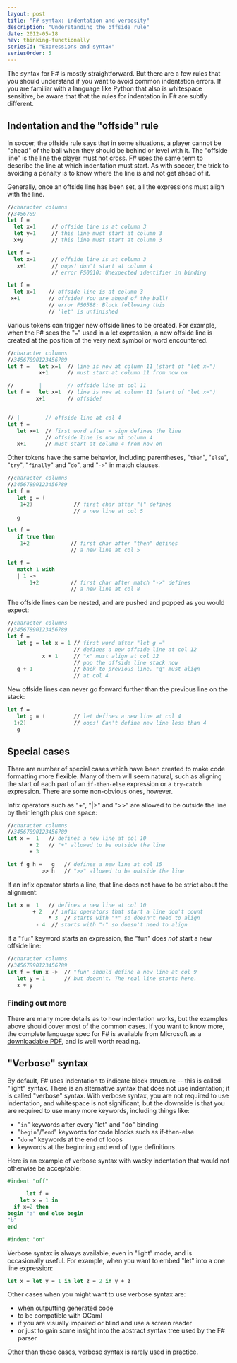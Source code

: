 ```yaml
---
layout: post
title: "F# syntax: indentation and verbosity"
description: "Understanding the offside rule"
date: 2012-05-18
nav: thinking-functionally
seriesId: "Expressions and syntax"
seriesOrder: 5
---
```


The syntax for F# is mostly straightforward. But there are a few rules that you should understand if you want to avoid common indentation errors.  If you are familiar with a language like Python that also is whitespace sensitive, be aware that that the rules for indentation in F# are subtly different.

## Indentation and the "offside" rule ##

In soccer, the offside rule says that in some situations, a player cannot be "ahead" of the ball when they should be behind or level with it. The "offside line" is the line the player must not cross. F# uses the same term to describe the line at which indentation must start. As with soccer, the trick to avoiding a penalty is to know where the line is and not get ahead of it.

Generally, once an offside line has been set, all the expressions must align with the line.

```fsharp
//character columns
//3456789
let f =
  let x=1     // offside line is at column 3
  let y=1     // this line must start at column 3
  x+y         // this line must start at column 3

let f =
  let x=1     // offside line is at column 3
   x+1        // oops! don't start at column 4
              // error FS0010: Unexpected identifier in binding

let f =
  let x=1    // offside line is at column 3
 x+1         // offside! You are ahead of the ball!
             // error FS0588: Block following this
             // 'let' is unfinished
```

Various tokens can trigger new offside lines to be created. For example, when the F# sees the "`=`" used in a let expression, a new offside line is created at the position of the very next symbol or word encountered.

```fsharp
//character columns
//34567890123456789
let f =   let x=1  // line is now at column 11 (start of "let x=")
          x+1      // must start at column 11 from now on

//        |        // offside line at col 11
let f =   let x=1  // line is now at column 11 (start of "let x=")
         x+1       // offside!


// |        // offside line at col 4
let f =
   let x=1  // first word after = sign defines the line
            // offside line is now at column 4
   x+1      // must start at column 4 from now on
```

Other tokens have the same behavior, including parentheses, "`then`", "`else`", "`try`", "`finally`" and "`do`", and "`->`" in match clauses.

```fsharp
//character columns
//34567890123456789
let f =
   let g = (
    1+2)             // first char after "(" defines
                     // a new line at col 5
   g

let f =
   if true then
    1+2             // first char after "then" defines
                    // a new line at col 5

let f =
   match 1 with
   | 1 ->
       1+2          // first char after match "->" defines
                    // a new line at col 8
```

The offside lines can be nested, and are pushed and popped as you would expect:

```fsharp
//character columns
//34567890123456789
let f =
   let g = let x = 1 // first word after "let g ="
                     // defines a new offside line at col 12
           x + 1     // "x" must align at col 12
                     // pop the offside line stack now
   g + 1             // back to previous line. "g" must align
                     // at col 4
```

New offside lines can never go forward further than the previous line on the stack:

```fsharp
let f =
   let g = (         // let defines a new line at col 4
  1+2)               // oops! Can't define new line less than 4
   g
```

## Special cases ##

There are number of special cases which have been created to make code formatting more flexible.  Many of them will seem natural, such as aligning the start of each part of an `if-then-else` expression or a `try-catch` expression. There are some non-obvious ones, however.

Infix operators such as "+", "|>" and ">>" are allowed to be outside the line by their length plus one space:

```fsharp
//character columns
//34567890123456789
let x =  1   // defines a new line at col 10
       + 2   // "+" allowed to be outside the line
       + 3

let f g h =   g   // defines a new line at col 15
           >> h   // ">>" allowed to be outside the line
```

If an infix operator starts a line, that line does not have to be strict about the alignment:

```fsharp
let x =  1   // defines a new line at col 10
        + 2   // infix operators that start a line don't count
             * 3  // starts with "*" so doesn't need to align
         - 4  // starts with "-" so doesn't need to align
```

If a "`fun`" keyword starts an expression, the "fun" does *not* start a new offside line:

```fsharp
//character columns
//34567890123456789
let f = fun x ->  // "fun" should define a new line at col 9
   let y = 1      // but doesn't. The real line starts here.
   x + y
```

### Finding out more

There are many more details as to how indentation works, but the examples above should cover most of the common cases. If you want to know more, the complete language spec for F# is available from Microsoft as a [downloadable PDF](http://research.microsoft.com/en-us/um/cambridge/projects/fsharp/manual/spec.pdf), and is well worth reading.

## "Verbose" syntax

By default, F# uses indentation to indicate block structure -- this is called "light" syntax. There is an alternative syntax that does not use indentation; it is called "verbose" syntax.  With verbose syntax, you are not required to use indentation, and whitespace is not significant, but the downside is that you are required to use many more keywords, including things like:

* "`in`" keywords after every "let" and "do" binding
* "`begin`"/"`end`" keywords for code blocks such as if-then-else
* "`done`" keywords at the end of loops
* keywords at the beginning and end of type definitions

Here is an example of verbose syntax with wacky indentation that would not otherwise be acceptable:

```fsharp
#indent "off"

      let f =
    let x = 1 in
  if x=2 then
begin "a" end else begin
"b"
end

#indent "on"
```

Verbose syntax is always available, even in "light" mode, and is occasionally useful. For example, when you want to embed "let" into a one line expression:

```fsharp
let x = let y = 1 in let z = 2 in y + z
```

Other cases when you might want to use verbose syntax are:

* when outputting generated code
* to be compatible with OCaml
* if you are visually impaired or blind and use a screen reader
* or just to gain some insight into the abstract syntax tree used by the F# parser

Other than these cases, verbose syntax is rarely used in practice.
